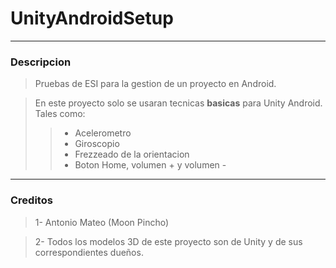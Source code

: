 # UnityAndroidSetup
---
### Descripcion
>Pruebas de ESI para la gestion de un proyecto en Android.

>En este proyecto solo se usaran tecnicas **basicas** para Unity Android. Tales como:
>> * Acelerometro
>> * Giroscopio
>> * Frezzeado de la orientacion
>> * Boton Home, volumen + y volumen -

---
### Creditos
> 1- Antonio Mateo (Moon Pincho)

> 2- Todos los modelos 3D de este proyecto son de Unity y de sus correspondientes dueños.

